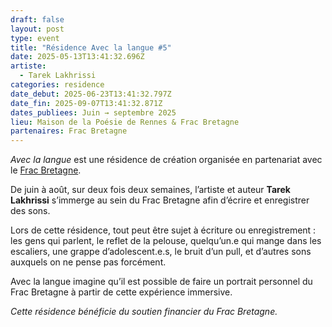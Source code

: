 ```yaml
---
draft: false
layout: post
type: event
title: "Résidence Avec la langue #5"
date: 2025-05-13T13:41:32.696Z
artiste:
  - Tarek Lakhrissi
categories: residence
date_debut: 2025-06-23T13:41:32.797Z
date_fin: 2025-09-07T13:41:32.871Z
dates_publiees: Juin → septembre 2025
lieu: Maison de la Poésie de Rennes & Frac Bretagne
partenaires: Frac Bretagne
---
```

*Avec la langue* est une résidence de création organisée en partenariat avec le [Frac Bretagne](https://www.fracbretagne.fr/fr/).

De juin à août, sur deux fois deux semaines, l’artiste et auteur **Tarek Lakhrissi** s’immerge au sein du Frac Bretagne afin d’écrire et enregistrer des sons.

Lors de cette résidence, tout peut être sujet à écriture ou enregistrement : les gens qui parlent, le reflet de la pelouse, quelqu’un.e qui mange dans les escaliers, une grappe d’adolescent.e.s, le bruit d’un pull, et d’autres sons auxquels on ne pense pas forcément.

Avec la langue imagine qu’il est possible de faire un portrait personnel du Frac Bretagne à partir de cette expérience immersive.

*Cette résidence bénéficie du soutien financier du Frac Bretagne.*